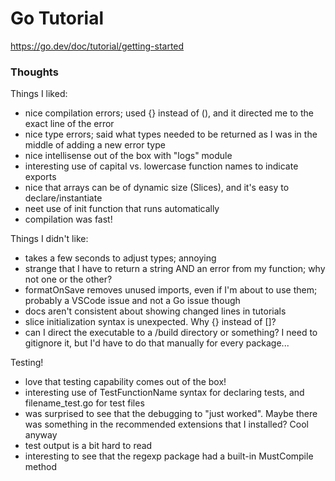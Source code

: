 # Go Tutorial

https://go.dev/doc/tutorial/getting-started

### Thoughts

Things I liked:
- nice compilation errors; used {} instead of (), and it directed me to the exact line of the error
- nice type errors; said what types needed to be returned as I was in the middle of adding a new error type
- nice intellisense out of the box with "logs" module
- interesting use of capital vs. lowercase function names to indicate exports
- nice that arrays can be of dynamic size (Slices), and it's easy to declare/instantiate
- neet use of init function that runs automatically
- compilation was fast!

Things I didn't like:
- takes a few seconds to adjust types; annoying
- strange that I have to return a string AND an error from my function; why not one or the other?
- formatOnSave removes unused imports, even if I'm about to use them; probably a VSCode issue and not a Go issue though
- docs aren't consistent about showing changed lines in tutorials
- slice initialization syntax is unexpected. Why {} instead of []?
- can I direct the executable to a /build directory or something? I need to gitignore it, but I'd have to do that manually for every package...

Testing!
- love that testing capability comes out of the box!
- interesting use of TestFunctionName syntax for declaring tests, and filename_test.go for test files
- was surprised to see that the debugging to "just worked". Maybe there was something in the recommended extensions that I installed? Cool anyway
- test output is a bit hard to read
- interesting to see that the regexp package had a built-in MustCompile method
